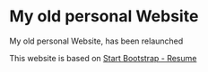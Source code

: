 # My old personal Website

My old personal Website, has been relaunched

This website is based on [Start Bootstrap - Resume](https://github.com/BlackrockDigital/startbootstrap-resume)
